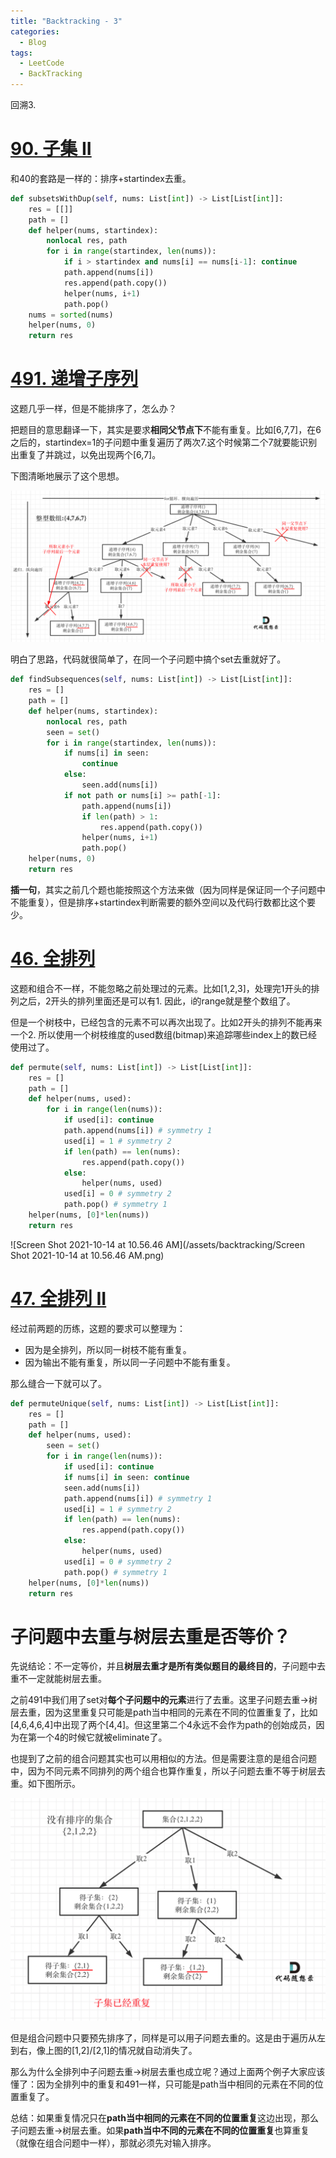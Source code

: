 ```yaml
---
title: "Backtracking - 3"
categories:
  - Blog
tags:
  - LeetCode
  - BackTracking
---
```


回溯3.

# [90. 子集 II](https://leetcode-cn.com/problems/subsets-ii/)

和40的套路是一样的：排序+startindex去重。

```python
def subsetsWithDup(self, nums: List[int]) -> List[List[int]]:
    res = [[]]
    path = []
    def helper(nums, startindex):
        nonlocal res, path
        for i in range(startindex, len(nums)):
            if i > startindex and nums[i] == nums[i-1]: continue
            path.append(nums[i])
            res.append(path.copy())
            helper(nums, i+1)
            path.pop()
    nums = sorted(nums)
    helper(nums, 0)
    return res
```

# [491. 递增子序列](https://leetcode-cn.com/problems/increasing-subsequences/)

这题几乎一样，但是不能排序了，怎么办？

把题目的意思翻译一下，其实是要求**相同父节点下**不能有重复。比如[6,7,7]，在6之后的，startindex=1的子问题中重复遍历了两次7.这个时候第二个7就要能识别出重复了并跳过，以免出现两个[6,7]。

下图清晰地展示了这个思想。

![491](/assets/backtracking/491.png)

明白了思路，代码就很简单了，在同一个子问题中搞个set去重就好了。

```python
def findSubsequences(self, nums: List[int]) -> List[List[int]]:
    res = []
    path = []
    def helper(nums, startindex):
        nonlocal res, path
        seen = set()
        for i in range(startindex, len(nums)):
            if nums[i] in seen:
                continue
            else:
                seen.add(nums[i])
            if not path or nums[i] >= path[-1]:
                path.append(nums[i])
                if len(path) > 1:
                    res.append(path.copy())
                helper(nums, i+1)
                path.pop()
    helper(nums, 0)
    return res
```

**插一句**，其实之前几个题也能按照这个方法来做（因为同样是保证同一个子问题中不能重复），但是排序+startindex判断需要的额外空间以及代码行数都比这个要少。

# [46. 全排列](https://leetcode-cn.com/problems/permutations/)

这题和组合不一样，不能忽略之前处理过的元素。比如[1,2,3]，处理完1开头的排列之后，2开头的排列里面还是可以有1. 因此，i的range就是整个数组了。

但是一个树枝中，已经包含的元素不可以再次出现了。比如2开头的排列不能再来一个2. 所以使用一个树枝维度的used数组(bitmap)来追踪哪些index上的数已经使用过了。

```python
def permute(self, nums: List[int]) -> List[List[int]]:
    res = []
    path = []
    def helper(nums, used):
        for i in range(len(nums)):
            if used[i]: continue
            path.append(nums[i]) # symmetry 1
            used[i] = 1 # symmetry 2
            if len(path) == len(nums):
                res.append(path.copy())
            else:
                helper(nums, used)
            used[i] = 0 # symmetry 2
            path.pop() # symmetry 1
    helper(nums, [0]*len(nums))
    return res
```

![Screen Shot 2021-10-14 at 10.56.46 AM](/assets/backtracking/Screen Shot 2021-10-14 at 10.56.46 AM.png)

# [47. 全排列 II](https://leetcode-cn.com/problems/permutations-ii/)

经过前两题的历练，这题的要求可以整理为：

* 因为是全排列，所以同一树枝不能有重复。
* 因为输出不能有重复，所以同一子问题中不能有重复。

那么缝合一下就可以了。

```python
def permuteUnique(self, nums: List[int]) -> List[List[int]]:
    res = []
    path = []
    def helper(nums, used):
        seen = set()
        for i in range(len(nums)):
            if used[i]: continue
            if nums[i] in seen: continue
            seen.add(nums[i])
            path.append(nums[i]) # symmetry 1
            used[i] = 1 # symmetry 2
            if len(path) == len(nums):
                res.append(path.copy())
            else:
                helper(nums, used)
            used[i] = 0 # symmetry 2
            path.pop() # symmetry 1
    helper(nums, [0]*len(nums))
    return res
```

# 子问题中去重与树层去重是否等价？

先说结论：不一定等价，并且**树层去重才是所有类似题目的最终目的**，子问题中去重不一定就能树层去重。

之前491中我们用了set对**每个子问题中的元素**进行了去重。这里子问题去重->树层去重，因为这里重复只可能是path当中相同的元素在不同的位置重复了，比如[4,6,4,6,4]中出现了两个[4,4]。但这里第二个4永远不会作为path的创始成员，因为在第一个4的时候它就被eliminate了。

也提到了之前的组合问题其实也可以用相似的方法。但是需要注意的是组合问题中，因为不同元素不同排列的两个组合也算作重复，所以子问题去重不等于树层去重。如下图所示。

![disc](/assets/backtracking/disc.png)

但是组合问题中只要预先排序了，同样是可以用子问题去重的。这是由于遍历从左到右，像上图的[1,2]/[2,1]的情况就自动消失了。

那么为什么全排列中子问题去重->树层去重也成立呢？通过上面两个例子大家应该懂了：因为全排列中的重复和491一样，只可能是path当中相同的元素在不同的位置重复了。

总结：如果重复情况只在**path当中相同的元素在不同的位置重复**这边出现，那么子问题去重->树层去重。如果**path当中不同的元素在不同的位置重复**也算重复（就像在组合问题中一样），那就必须先对输入排序。

